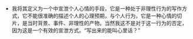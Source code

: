 -  我将其定义为一个中宣泄个人心情的手段，它是一种处于非理性行为的写作方式，它不能很准确的描述个人的心理预期，与个人行为，它是一种心情的切片，是当时背景、事件、非理性的产物。当然我这不是对于这一行为的否定，因为这是一个有效的宣泄方式。“写出来的能叫心里话？”